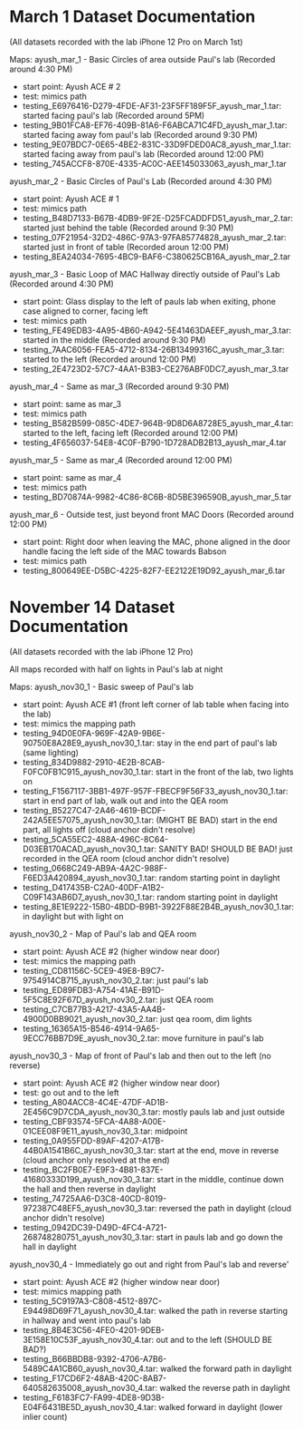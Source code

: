 # March 1 Dataset Documentation
(All datasets recorded with the lab iPhone 12 Pro on March 1st)

Maps:
ayush_mar_1 - Basic Circles of area outside Paul's lab (Recorded around 4:30 PM)
- start point: Ayush ACE # 2
- test: mimics path
- testing_E6976416-D279-4FDE-AF31-23F5FF189F5F_ayush_mar_1.tar: started facing paul's lab (Recorded around 5PM)
- testing_9B01FCA8-EF76-409B-81A6-F6ABCA71C4FD_ayush_mar_1.tar: started facing away fom paul's lab (Recorded around 9:30 PM)
- testing_9E07BDC7-0E65-4BE2-831C-33D9FDED0AC8_ayush_mar_1.tar: started facing away from paul's lab (Recorded around 12:00 PM)
- testing_745ACCF8-870E-4335-AC0C-AEE145033063_ayush_mar_1.tar

ayush_mar_2 - Basic Circles of Paul's Lab (Recorded around 4:30 PM)
- start point: Ayush ACE # 1
- test: mimics path
- testing_B48D7133-B67B-4DB9-9F2E-D25FCADDFD51_ayush_mar_2.tar: started just behind the table (Recorded around 9:30 PM)
- testing_07F21954-32D2-486C-97A3-97FA85774828_ayush_mar_2.tar: started just in front of table (Recorded aroun 12:00 PM)
- testing_8EA24034-7695-4BC9-BAF6-C380625CB16A_ayush_mar_2.tar

ayush_mar_3 - Basic Loop of MAC Hallway directly outside of Paul's Lab (Recorded around 4:30 PM)
- start point: Glass display to the left of pauls lab when exiting, phone case aligned to corner, facing left
- test: mimics path
- testing_FE49EDB3-4A95-4B60-A942-5E41463DAEEF_ayush_mar_3.tar: started in the middle (Recorded around 9:30 PM)
- testing_7AAC6056-FEA5-4712-8134-26B13499316C_ayush_mar_3.tar: started to the left (Recorded around 12:00 PM)
- testing_2E4723D2-57C7-4AA1-B3B3-CE276ABF0DC7_ayush_mar_3.tar

ayush_mar_4 - Same as mar_3 (Recorded around 9:30 PM)
- start point: same as mar_3
- test: mimics path
- testing_B582B599-085C-4DE7-964B-9D8D6A8728E5_ayush_mar_4.tar: started to the left, facing left (Recorded around 12:00 PM)
- testing_4F656037-54E8-4C0F-B790-1D728ADB2B13_ayush_mar_4.tar

ayush_mar_5 - Same as mar_4 (Recorded around 12:00 PM)
- start point: same as mar_4
- test: mimics path
- testing_BD70874A-9982-4C86-8C6B-8D5BE396590B_ayush_mar_5.tar

ayush_mar_6 - Outside test, just beyond front MAC Doors (Recorded around 12:00 PM)
- start point: Right door when leaving the MAC, phone aligned in the door handle facing the left side of the MAC towards Babson
- test: mimics path
- testing_800649EE-D5BC-4225-82F7-EE2122E19D92_ayush_mar_6.tar

# November 14 Dataset Documentation
(All datasets recorded with the lab iPhone 12 Pro)

All maps recorded with half on lights in Paul's lab at night

Maps:
ayush_nov30_1 - Basic sweep of Paul's lab
- start point: Ayush ACE #1 (front left corner of lab table when facing into the lab)
- test: mimics the mapping path
- testing_94D0E0FA-969F-42A9-9B6E-90750E8A28E9_ayush_nov30_1.tar: stay in the end part of paul's lab (same lighting)
- testing_834D9882-2910-4E2B-8CAB-F0FC0FB1C915_ayush_nov30_1.tar: start in the front of the lab, two lights on
- testing_F1567117-3BB1-497F-957F-FBECF9F56F33_ayush_nov30_1.tar: start in end part of lab, walk out and into the QEA room
- testing_B5227C47-2A46-4619-BCDF-242A5EE57075_ayush_nov30_1.tar: (MIGHT BE BAD) start in the end part, all lights off (cloud anchor didn't resolve)
- testing_5CA55EC2-488A-496C-8C64-D03EB170ACAD_ayush_nov30_1.tar: SANITY BAD! SHOULD BE BAD! just recorded in the QEA room (cloud anchor didn't resolve)
- testing_0668C249-AB9A-4A2C-988F-F6ED3A420894_ayush_nov30_1.tar: random starting point in daylight
- testing_D417435B-C2A0-40DF-A1B2-C09F143AB6D7_ayush_nov30_1.tar: random starting point in daylight
- testing_8E1E9222-15B0-4BDD-B9B1-3922F88E2B4B_ayush_nov30_1.tar: in daylight but with light on

ayush_nov30_2 - Map of Paul's lab and QEA room
- start point: Ayush ACE #2 (higher window near door)
- test: mimics the mapping path
- testing_CD81156C-5CE9-49E8-B9C7-9754914CB715_ayush_nov30_2.tar: just paul's lab
- testing_ED89FDB3-A754-41AE-B91D-5F5C8E92F67D_ayush_nov30_2.tar: just QEA room
- testing_C7CB77B3-A217-43A5-AA4B-4900D0BB9021_ayush_nov30_2.tar: just qea room, dim lights
- testing_16365A15-B546-4914-9A65-9ECC76BB7D9E_ayush_nov30_2.tar: move furniture in paul's lab

ayush_nov30_3 - Map of front of Paul's lab and then out to the left (no reverse)
- start point: Ayush ACE #2 (higher window near door)
- test: go out and to the left
- testing_A804ACC8-4C4E-47DF-AD1B-2E456C9D7CDA_ayush_nov30_3.tar: mostly pauls lab and just outside
- testing_CBF93574-5FCA-4A88-A00E-01CEE08F9E11_ayush_nov30_3.tar: midpoint
- testing_0A955FDD-89AF-4207-A17B-44B0A1541B6C_ayush_nov30_3.tar: start at the end, move in reverse (cloud anchor only resolved at the end)
- testing_BC2FB0E7-E9F3-4B81-837E-41680333D199_ayush_nov30_3.tar: start in the middle, continue down the hall and then reverse in daylight
- testing_74725AA6-D3C8-40CD-8019-972387C48EF5_ayush_nov30_3.tar: reversed the path in daylight (cloud anchor didn't resolve)
- testing_0942DC39-D49D-4FC4-A721-268748280751_ayush_nov30_3.tar: start in pauls lab and go down the hall in daylight

ayush_nov30_4 - Immediately go out and right from Paul's lab and reverse'
- start point: Ayush ACE #2 (higher window near door)
- test: mimics mapping path
- testing_5C9197A3-C808-4512-897C-E94498D69F71_ayush_nov30_4.tar: walked the path in reverse starting in hallway and went into paul's lab
- testing_8B4E3C56-4FE0-4201-9DEB-3E158E10C53F_ayush_nov30_4.tar: out and to the left (SHOULD BE BAD?)
- testing_B66BBDB8-9392-4706-A7B6-5489C4A1CB60_ayush_nov30_4.tar: walked the forward path in daylight
- testing_F17CD6F2-48AB-420C-8AB7-640582635008_ayush_nov30_4.tar: walked the reverse path in daylight
- testing_F6183FC7-FA99-4DE8-9D3B-E04F6431BE5D_ayush_nov30_4.tar: walked forward in daylight (lower inlier count)